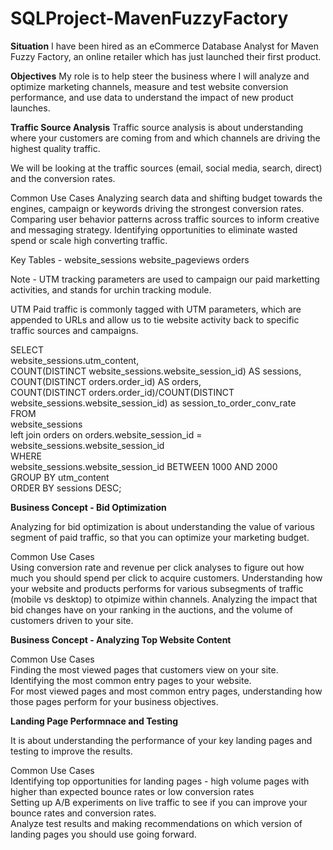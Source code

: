 # SQLProject-MavenFuzzyFactory

<strong>Situation</strong> 
I have been hired as an eCommerce Database Analyst for Maven Fuzzy Factory, an online retailer which has just launched their first product. 

<strong>Objectives</strong>
My role is to help steer the business where I will analyze and optimize marketing channels, measure and test website conversion performance, and use data to understand the impact of new product launches. 


<strong>Traffic Source Analysis</strong>
Traffic source analysis is about understanding where your customers are coming from and which channels are driving the highest quality traffic. 

We will be looking at the traffic sources (email, social media, search, direct) and the conversion rates. 

Common Use Cases 
 Analyzing search data and shifting budget towards the engines, campaign or keywords driving the strongest conversion rates. 
 Comparing user behavior patterns across traffic sources to inform creative and messaging strategy. 
 Identifying opportunities to eliminate wasted spend or scale high converting traffic. 

Key Tables - 
 website_sessions
 website_pageviews
 orders

Note - UTM tracking parameters are used to campaign our paid marketting activities, and stands for urchin tracking module. 

UTM 
 Paid traffic is commonly tagged with UTM parameters, which are appended to URLs and allow us to tie website activity back to specific traffic sources and   campaigns. 
 
SELECT <br/>
     website_sessions.utm_content,<br/>
     COUNT(DISTINCT website_sessions.website_session_id) AS sessions,<br/>
     COUNT(DISTINCT orders.order_id) AS orders,<br/>
     COUNT(DISTINCT orders.order_id)/COUNT(DISTINCT website_sessions.website_session_id) as session_to_order_conv_rate<br/>
 FROM<br/>
     website_sessions<br/>
     left join orders on orders.website_session_id = website_sessions.website_session_id<br/>
 WHERE<br/>
     website_sessions.website_session_id BETWEEN 1000 AND 2000<br/>
 GROUP BY utm_content<br/>
 ORDER BY sessions DESC;<br/>

<strong>Business Concept - Bid Optimization</strong>

Analyzing for bid optimization is about understanding the value of various segment of paid traffic, so that you can optimize your marketing budget. 

Common Use Cases <br/>
Using conversion rate and revenue per click analyses to figure out how much you should spend per click to acquire customers. 
Understanding how your website and products performs for various subsegments of traffic  (mobile vs desktop) to otpimize within channels.
Analyzing the impact that bid changes have on your ranking in the auctions, and the volume of customers driven to your site. 


<strong>Business Concept - Analyzing Top Website Content </strong>

Common Use Cases <br/>
Finding the most viewed pages that customers view on your site.<br/>
Identifying the most common entry pages to your website. <br/>
For most viewed pages and most common entry pages, understanding how those pages perform for your business objectives. 

<strong> Landing Page Performnace and Testing </strong>

It is about understanding the performance of your key landing pages and testing to improve the results.

Common Use Cases <br/>
Identifying top opportunities for landing pages - high volume pages with higher than expected bounce rates or low conversion rates<br/>
Setting up A/B experiments on live traffic to see if you can improve your bounce rates and conversion rates. <br/>
Analyze test results and making recommendations on which version of landing pages you should use going forward. 



